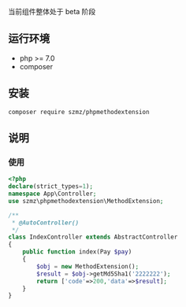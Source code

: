 

当前组件整体处于 beta 阶段

## 运行环境

- php >= 7.0
- composer

## 安装

```shell
composer require szmz/phpmethodextension
```

## 说明


### 使用

```php
<?php
declare(strict_types=1);
namespace App\Controller;
use szmz\phpmethodextension\MethodExtension;

/**
 * @AutoController()
 */
class IndexController extends AbstractController
{
    public function index(Pay $pay)
    {
        $obj = new MethodExtension();
        $result = $obj->getMd5Sha1('2222222');
        return ['code'=>200,'data'=>$result];
    }
}
```


